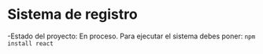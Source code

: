 <h1>Sistema de registro</h1>

-Estado del proyecto: En proceso.
Para ejecutar el sistema debes poner:
``npm install react``
